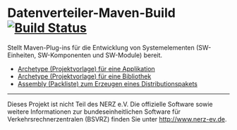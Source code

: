 Datenverteiler-Maven-Build [![Build Status](https://travis-ci.org/datenverteiler/datenverteiler-maven-plugins.svg?branch=master)](https://travis-ci.org/datenverteiler/datenverteiler-maven-plugins)
==========================

Stellt Maven-Plug-ins für die Entwicklung von Systemelementen (SW-Einheiten,
SW-Komponenten und SW-Module) bereit.

-   [Archetype (Projektvorlage) für eine Applikation](datenverteiler-archetype-applikation/README.md)
-   [Archetype (Projektvorlage) für eine Bibliothek](datenverteiler-archetype-bibliothek/README.md)
-   [Assembly (Packliste) zum Erzeugen eines Distributionspakets](datenverteiler-assembly/README.md)


---

Dieses Projekt ist nicht Teil des NERZ e.V. Die offizielle Software sowie
weitere Informationen zur bundeseinheitlichen Software für
Verkehrsrechnerzentralen (BSVRZ) finden Sie unter http://www.nerz-ev.de.
